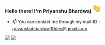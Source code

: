 ### Hello there! I'm Priyanshu Bhardwaj <img src="https://github.com/ABSphreak/ABSphreak/blob/master/gifs/Hi.gif" width="30px">

- 📫 You can contact me through my mail-ID - priyanshubhardwaj19dec@gmail.com

<img src="https://github-readme-stats.vercel.app/api?username=priyanshu1912&&show_icons=true&title_color=ffffff&icon_color=bb2acf&text_color=daf7dc&bg_color=151515"/>
<img src="https://github-readme-stats.vercel.app/api/top-langs/?username=priyanshu1912&show_icons=true&layout=compact&title_color=ffffff&icon_color=bb2acf&text_color=daf7dc&bg_color=151515"/>
